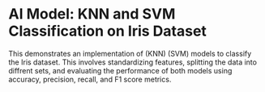 # AI Model: KNN and SVM Classification on Iris Dataset

This  demonstrates an implementation of  (KNN)  (SVM) models to classify the Iris dataset. This  involves standardizing features, splitting the data into diffrent sets, and evaluating the performance of both models using accuracy, precision, recall, and F1 score metrics.
